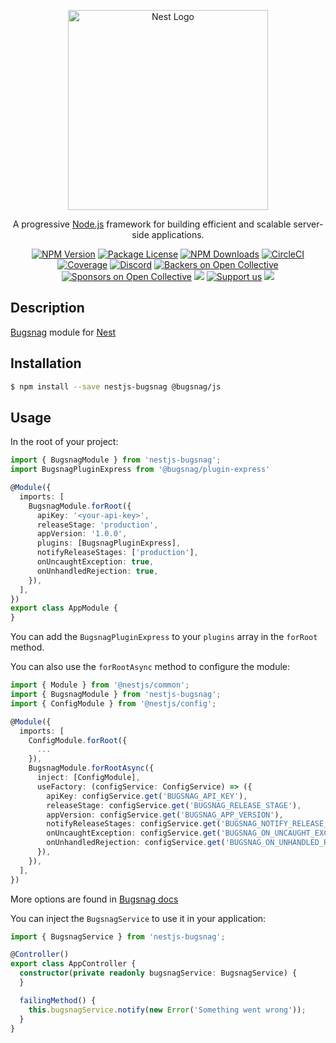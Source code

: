 <p align="center">
  <a href="http://nestjs.com/" target="blank"><img src="https://nestjs.com/img/logo_text.svg" width="320" alt="Nest Logo" /></a>
</p>

[circleci-image]: https://img.shields.io/circleci/build/github/nestjs/nest/master?token=abc123def456
[circleci-url]: https://circleci.com/gh/nestjs/nest

  <p align="center">A progressive <a href="http://nodejs.org" target="_blank">Node.js</a> framework for building efficient and scalable server-side applications.</p>
    <p align="center">
<a href="https://www.npmjs.com/~nestjscore" target="_blank"><img src="https://img.shields.io/npm/v/@nestjs/core.svg" alt="NPM Version" /></a>
<a href="https://www.npmjs.com/~nestjscore" target="_blank"><img src="https://img.shields.io/npm/l/@nestjs/core.svg" alt="Package License" /></a>
<a href="https://www.npmjs.com/~nestjscore" target="_blank"><img src="https://img.shields.io/npm/dm/@nestjs/common.svg" alt="NPM Downloads" /></a>
<a href="https://circleci.com/gh/nestjs/nest" target="_blank"><img src="https://img.shields.io/circleci/build/github/nestjs/nest/master" alt="CircleCI" /></a>
<a href="https://coveralls.io/github/nestjs/nest?branch=master" target="_blank"><img src="https://coveralls.io/repos/github/nestjs/nest/badge.svg?branch=master#9" alt="Coverage" /></a>
<a href="https://discord.gg/G7Qnnhy" target="_blank"><img src="https://img.shields.io/badge/discord-online-brightgreen.svg" alt="Discord"/></a>
<a href="https://opencollective.com/nest#backer" target="_blank"><img src="https://opencollective.com/nest/backers/badge.svg" alt="Backers on Open Collective" /></a>
<a href="https://opencollective.com/nest#sponsor" target="_blank"><img src="https://opencollective.com/nest/sponsors/badge.svg" alt="Sponsors on Open Collective" /></a>
  <a href="https://paypal.me/kamilmysliwiec" target="_blank"><img src="https://img.shields.io/badge/Donate-PayPal-ff3f59.svg"/></a>
    <a href="https://opencollective.com/nest#sponsor"  target="_blank"><img src="https://img.shields.io/badge/Support%20us-Open%20Collective-41B883.svg" alt="Support us"></a>
  <a href="https://twitter.com/nestframework" target="_blank"><img src="https://img.shields.io/twitter/follow/nestframework.svg?style=social&label=Follow"></a>
</p>
  <!--[![Backers on Open Collective](https://opencollective.com/nest/backers/badge.svg)](https://opencollective.com/nest#backer)
  [![Sponsors on Open Collective](https://opencollective.com/nest/sponsors/badge.svg)](https://opencollective.com/nest#sponsor)-->

## Description

[Bugsnag](https://github.com/bugsnag/bugsnag-js) module for [Nest](https://github.com/nestjs/nest)

## Installation

```bash
$ npm install --save nestjs-bugsnag @bugsnag/js
```

## Usage

In the root of your project:

```typescript
import { BugsnagModule } from 'nestjs-bugsnag';
import BugsnagPluginExpress from '@bugsnag/plugin-express'

@Module({
  imports: [
    BugsnagModule.forRoot({
      apiKey: '<your-api-key>',
      releaseStage: 'production',
      appVersion: '1.0.0',
      plugins: [BugsnagPluginExpress],
      notifyReleaseStages: ['production'],
      onUncaughtException: true,
      onUnhandledRejection: true,
    }),
  ],
})
export class AppModule {
}
```

You can add the `BugsnagPluginExpress` to your `plugins` array in the `forRoot` method.

You can also use the `forRootAsync` method to configure the module:

```typescript
import { Module } from '@nestjs/common';
import { BugsnagModule } from 'nestjs-bugsnag';
import { ConfigModule } from '@nestjs/config';

@Module({
  imports: [
    ConfigModule.forRoot({
      ...
    }),
    BugsnagModule.forRootAsync({
      inject: [ConfigModule],
      useFactory: (configService: ConfigService) => ({
        apiKey: configService.get('BUGSNAG_API_KEY'),
        releaseStage: configService.get('BUGSNAG_RELEASE_STAGE'),
        appVersion: configService.get('BUGSNAG_APP_VERSION'),
        notifyReleaseStages: configService.get('BUGSNAG_NOTIFY_RELEASE_STAGES'),
        onUncaughtException: configService.get('BUGSNAG_ON_UNCAUGHT_EXCEPTION'),
        onUnhandledRejection: configService.get('BUGSNAG_ON_UNHANDLED_REJECTION'),
      }),
    }),
  ],
})
```

More options are found in [Bugsnag docs](https://docs.bugsnag.com/platforms/javascript/configuration-options/)

You can inject the `BugsnagService` to use it in your application:

```typescript
import { BugsnagService } from 'nestjs-bugsnag';

@Controller()
export class AppController {
  constructor(private readonly bugsnagService: BugsnagService) {
  }

  failingMethod() {
    this.bugsnagService.notify(new Error('Something went wrong'));
  }
}
```


